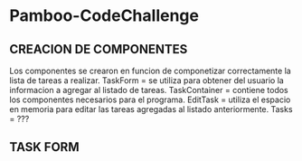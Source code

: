 # Pamboo-CodeChallenge

## CREACION DE COMPONENTES ##

Los componentes se crearon en funcion de componetizar correctamente la lista de tareas a realizar. 
TaskForm = se utiliza para obtener del usuario la informacion a agregar al listado de tareas.
TaskContainer = contiene todos los componentes necesarios para el programa.
EditTask = utiliza el espacio en memoria para editar las tareas agregadas al listado anteriormente.
Tasks = ???

## TASK FORM ##

